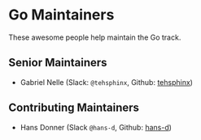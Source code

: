 # Go Maintainers

These awesome people help maintain the Go track.

## Senior Maintainers

- Gabriel Nelle (Slack: `@tehsphinx`, Github: [tehsphinx](https://github.com/tehsphinx))

## Contributing Maintainers

- Hans Donner (Slack `@hans-d`, Github: [hans-d](https://github.com/hans-d/))
